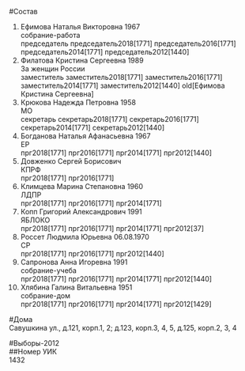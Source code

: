 #Состав  
1. Ефимова Наталья Викторовна 1967  
    собрание-работа  
    председатель председатель2018[1771] председатель2016[1771] председатель2014[1771] председатель2012[1440]  
2. Филатова Кристина Сергеевна 1989  
    За женщин России  
    заместитель заместитель2018[1771] заместитель2016[1771] заместитель2014[1771] заместитель2012[1440] old[Ефимова Кристина Сергеевна]  
3. Крюкова Надежда Петровна 1958  
    МО  
    секретарь секретарь2018[1771] секретарь2016[1771] секретарь2014[1771] секретарь2012[1440]  
4. Богданова Наталья Афанасьевна 1967  
    ЕР  
    прг2018[1771] прг2016[1771] прг2014[1771] прг2012[1440]  
5. Довженко Сергей Борисович  
    КПРФ  
    прг2018[1771] прг2016[1771]  
6. Климцева Марина Степановна 1960  
    ЛДПР  
    прг2018[1771] прг2016[1771] прг2014[1771]  
7. Копп Григорий Александрович 1991  
    ЯБЛОКО  
    прг2018[1771] прг2016[1771] прг2014[1771] прг2012[37]  
8. Россет Людмила Юрьевна 06.08.1970  
    СР  
    прг2018[1771] прг2016[1771] прг2012[1440]  
9. Сапронова Анна Игоревна 1991  
    собрание-учеба  
    прг2018[1771] прг2016[1771] прг2014[1771] прг2012[1440]  
10. Хлябина Галина Витальевна 1951  
    собрание-дом  
    прг2018[1771] прг2016[1771] прг2014[1771] прг2012[1429]  

#Дома  
Савушкина ул., д.121, корп.1, 2; д.123, корп.3, 4, 5, д.125, корп.2, 3, 4  
  
#Выборы-2012  
##Номер УИК  
1432  
